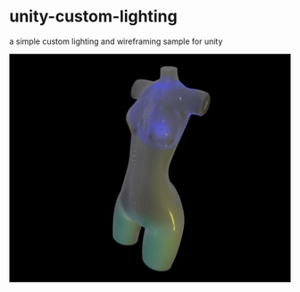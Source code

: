 # unity-custom-lighting

a simple custom lighting and wireframing sample for unity

![img](Assets/Example/Capture.PNG)
